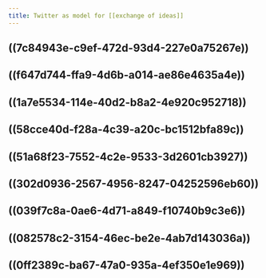 ```yaml
---
title: Twitter as model for [[exchange of ideas]]
---
```


## ((7c84943e-c9ef-472d-93d4-227e0a75267e))

## ((f647d744-ffa9-4d6b-a014-ae86e4635a4e))

## ((1a7e5534-114e-40d2-b8a2-4e920c952718))

## ((58cce40d-f28a-4c39-a20c-bc1512bfa89c))

## ((51a68f23-7552-4c2e-9533-3d2601cb3927))

## ((302d0936-2567-4956-8247-04252596eb60))

## ((039f7c8a-0ae6-4d71-a849-f10740b9c3e6))

## ((082578c2-3154-46ec-be2e-4ab7d143036a))

## ((0ff2389c-ba67-47a0-935a-4ef350e1e969))
